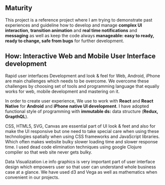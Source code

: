 Maturity
--------
This project is a reference project where I am trying to demonstrate past experiences and guideline how to develop and manage **complex UI interaction**, **transition animation** and **real time notifications** and **messaging** as well as keep the code always **manageable: easy to ready, ready to change, safe from bugs** for further development.


How: Interactive Web and Mobile User Interface development
----------------------------------------------------------
Rapid user interfaces Development and look & feel for Web, Android, iPhone are main challenges which needs to be overcome. We overcome these challenges by choosing set of tools and programming language that equally works for web, mobile development and mastering on it.

In order to create user experience, We use to work with **React** and **React Native** for **Android** and **iPhone native UI development**. I have adopted functional style of programming with **immutable ds:** data structure (**Redux, GrapthQL**).

CSS, HTML5, SVG, Canvas are essential part of UI look & feet and also for make the UI responsive but one need to take special care when using these technologies spatially when using CSS frameworks and JavaScript libraries. Which often makes website bulky slower loading time and slower response time. I used dead code elimination techniques using google Clojure compiler so that web site never gets bulky.

Data Visualization i.e info graphics is very important part of user interface design which empowers user so that user can understand whole business case at a glance. We have used d3 and Vega as well as mathematics when convenient in our projects.
